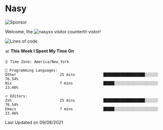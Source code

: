 # Nasy

<!--
<p align="center">
<img height="200" src="https://github-readme-stats.vercel.app/api?username=nasyxx&count_private=true&show_icons=true&theme=dracula&include_all_commits=true"/>
<img height="200" src="https://github-readme-stats.vercel.app/api/top-langs/?username=nasyxx&theme=dracula&hide=html,jupyter+notebook&count_private=true&show_icons=true"/>
</p>

  
----------------
-->

![Sponsor](https://img.shields.io/static/v1.svg?label=Sponsor&message=%E2%9D%A4&logo=GitHub&style=flat&color=pink)
 
Welcome, the ![nasyxx visitor counter](https://count.getloli.com/get/@nasyxx?theme=rule34)th vistor!
 
<!--START_SECTION:waka-->
![Lines of code](https://img.shields.io/badge/From%20Hello%20World%20I%27ve%20Written-5.4%20million%20lines%20of%20code-blue)

📊 **This Week I Spent My Time On** 

```text
⌚︎ Time Zone: America/New_York

💬 Programming Languages: 
Other                    25 mins             ███████████████████░░░░░░   76.54% 
Nix                      7 mins              █████░░░░░░░░░░░░░░░░░░░░   23.46%

🔥 Editors: 
Zsh                      25 mins             ███████████████████░░░░░░   76.54% 
Emacs                    7 mins              █████░░░░░░░░░░░░░░░░░░░░   23.46%

```


 Last Updated on 09/08/2021
<!--END_SECTION:waka-->

<!-- ![visitors](https://visitor-badge.laobi.icu/badge?page_id=nasyxx.nasyxx) -->
